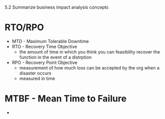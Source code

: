 5.2 Summarize business impact analysis concepts 

# RTO/RPO
* MTD - Maximum Tolerable Downtime 
* RTO - Recovery Time Objective 
	* the amount of time in which you think you can feasibility recover the function in the event of a distrption
* RPO - Recovery Point Objective 
	* measurement of how much loss can be accepted by the org when a disaster occurs 
	* measured in time 
# MTBF - Mean Time to Failure 
* 
